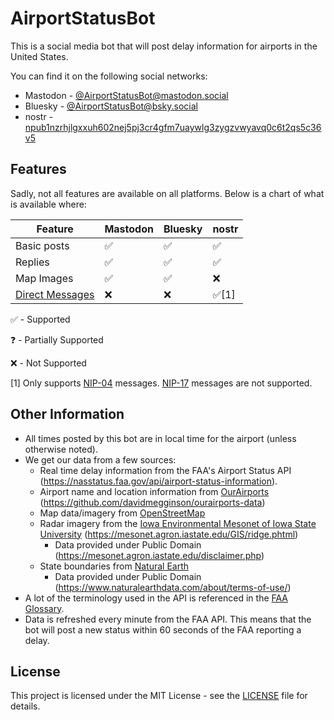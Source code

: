 # AirportStatusBot

This is a social media bot that will post delay information for airports in the United States.

You can find it on the following social networks:

- Mastodon - [@AirportStatusBot@mastodon.social](https://mastodon.social/@AirportStatusBot)
- Bluesky - [@AirportStatusBot@bsky.social](https://bsky.app/profile/airportstatusbot.bsky.social)
- nostr - [npub1nzrhjlgxxuh602nej5pj3cr4gfm7uaywlg3zygzvwyavq0c6t2qs5c36v5](https://coracle.social/npub1nzrhjlgxxuh602nej5pj3cr4gfm7uaywlg3zygzvwyavq0c6t2qs5c36v5)

## Features

Sadly, not all features are available on all platforms. Below is a chart of what is available where:

| Feature | Mastodon | Bluesky | nostr |
|---------|----------|---------|-------|
| Basic posts | ✅ | ✅ | ✅ |
| Replies | ✅ | ✅ | ✅ |
| Map Images | ✅ | ✅ | ❌ |
| [Direct Messages](docs/Direct_Messages.md) | ❌ | ❌ | ✅[1] |

✅ - Supported

❓ - Partially Supported

❌ - Not Supported

[1] Only supports [NIP-04](https://github.com/nostr-protocol/nips/blob/master/04.md) messages. [NIP-17](https://github.com/nostr-protocol/nips/blob/master/17.md) messages are not supported.

## Other Information

- All times posted by this bot are in local time for the airport (unless otherwise noted).
- We get our data from a few sources:
	- Real time delay information from the FAA's Airport Status API (https://nasstatus.faa.gov/api/airport-status-information).
	- Airport name and location information from [OurAirports](https://ourairports.com) (https://github.com/davidmegginson/ourairports-data)
	- Map data/imagery from [OpenStreetMap](https://www.openstreetmap.org)
	- Radar imagery from the [Iowa Environmental Mesonet of Iowa State University](https://mesonet.agron.iastate.edu) (https://mesonet.agron.iastate.edu/GIS/ridge.phtml)
		- Data provided under Public Domain (https://mesonet.agron.iastate.edu/disclaimer.php)
	- State boundaries from [Natural Earth](https://www.naturalearthdata.com)
		- Data provided under Public Domain (https://www.naturalearthdata.com/about/terms-of-use/)
- A lot of the terminology used in the API is referenced in the [FAA Glossary](https://www.fly.faa.gov/Products/Glossary_of_Terms/glossary_of_terms.html).
- Data is refreshed every minute from the FAA API. This means that the bot will post a new status within 60 seconds of the FAA reporting a delay.

## License

This project is licensed under the MIT License - see the [LICENSE](LICENSE) file for details.
